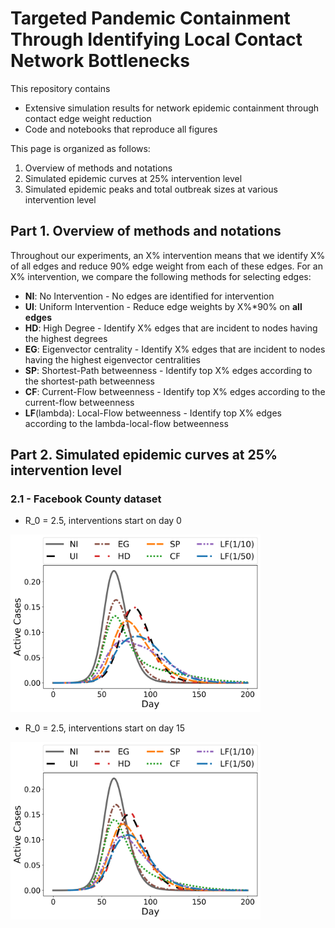 # Targeted Pandemic Containment Through Identifying Local Contact Network Bottlenecks

This repository contains
* Extensive simulation results for network epidemic containment through contact edge weight reduction
* Code and notebooks that reproduce all figures

This page is organized as follows:
1. Overview of methods and notations
1. Simulated epidemic curves at 25% intervention level
1. Simulated epidemic peaks and total outbreak sizes at various intervention level

## Part 1. Overview of methods and notations

Throughout our experiments, an X% intervention means that we identify X% of all edges and reduce 90% edge weight from each of these edges. For an X% intervention, we compare the following methods for selecting edges:
* __NI__: No Intervention - No edges are identified for intervention
* __UI__: Uniform Intervention - Reduce edge weights by X%*90% on **all edges**
* __HD__: High Degree - Identify X% edges that are incident to nodes having the highest degrees
* __EG__: Eigenvector centrality - Identify X% edges that are incident to nodes having the highest eigenvector centralities
* __SP__: Shortest-Path betweenness - Identify top X% edges according to the shortest-path betweenness
* __CF__: Current-Flow betweenness - Identify top X% edges according to the current-flow betweenness
* __LF__(lambda): Local-Flow betweenness - Identify top X% edges according to the lambda-local-flow betweenness

## Part 2. Simulated epidemic curves at 25% intervention level

### 2.1 - Facebook County dataset

* R_0 = 2.5, interventions start on day 0
<img src="/plots/facebook_curves_randinit_R025.png" alt="drawing" width="400"/>

* R_0 = 2.5, interventions start on day 15
<img src="/plots/facebook_curves_randinit_R025_delay15.png" alt="drawing" width="400"/>
